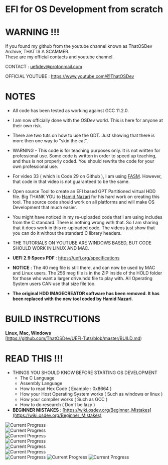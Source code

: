 # EFI for OS Development from scratch
  
# WARNING !!!

If you found my github from the youtube channel known as ThatOSDev Archive, THAT IS A SCAMMER.  
These are my official contacts and youtube channel.  
  
CONTACT : uefidev@protonmail.com  
  
OFFICIAL YOUTUBE : https://www.youtube.com/@ThatOSDev  
  
# NOTES  
- All code has been tested as working against GCC 11.2.0. 
- I am now officially done with the OSDev world. This is here for anyone at their own risk.  
- There are two tuts on how to use the GDT. Just showing that there is more then one way to "skin the cat".   
- WARNING - This code is for teaching purposes only. It is not written for professional use. Some code is written in order to speed up teaching, and thus is not properly coded. You should rewrite the code for your own professional use.  
- For video 33 ( which is Code 29 on Github ), I am using [FASM](https://flatassembler.net/). However, that code in that video is not guaranteed to be the same.   
- Open source Tool to create an EFI based GPT Partitioned virtual HDD file. Big THANK YOU to [Hamid Nazari](https://github.com/hamidnazari/ThatDiskCreator) for his hard work on creating this tool. The source code should work on all platforms and will make OS Development that much easier.  
- You might have noticed in my re-uploaded code that I am using includes from the C standard. There is nothing wrong with that. So I am sharing that it does work in this re-uploaded code. The videos just show that you can do it without the standard C library headers.  

- THE TUTORIALS ON YOUTUBE ARE WINDOWS BASED, BUT CODE SHOULD WORK IN LINUX AND MAC. 

- **UEFI 2.9 Specs PDF** : https://uefi.org/specifications  

- **NOTICE** : The 40 meg file is still there, and can now be used by MAC and Linux users. The 256 meg file is in the ZIP inside of the HOLD folder for those who want a larger drive.hdd file to play with. All Operating System users CAN use that size file too.  

- **The original HDD IMAGECREATOR software has been removed. It has been replaced with the new tool coded by Hamid Nazari.**  


# BUILD INSTRCUTIONS  
**Linux, Mac, Windows**  
[https://github.com/ThatOSDev/UEFI-Tuts/blob/master/BUILD.md)  

# READ THIS !!!
- THINGS YOU SHOULD KNOW BEFORE STARTING OS DEVELOPMENT  
    - The C Language  
    - Assembly Language  
    - How to read Hex Code ( Example : 0x8664 )  
    - How your Host Operating System works ( Such as windows or linux )  
    - How your compiler works ( Such as GCC )  
    - How to do research ( Don't be lazy )  
- **BEGINNER MISTAKES** : [https://wiki.osdev.org/Beginner_Mistakes](https://wiki.osdev.org/Beginner_Mistakes)  


![Current Progress](progress1.png)  
![Current Progress](progress2.png)  
![Current Progress](progress3.png)  
![Current Progress](progress4.png)  
![Current Progress](progress5.png)  
![Current Progress](progress6.png)  
![Current Progress](progress7.png) 
![Current Progress](progress8.png) 
![Current Progress](progress9.png) 
